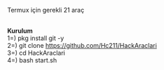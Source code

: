Termux için gerekli 21 araç


<br><b>Kurulum</b><br>
1=) pkg install git -y<br>
2=) git clone https://github.com/Hc211/HackAraclari<br>
3=) cd HackAraclari<br>
4=) bash start.sh
